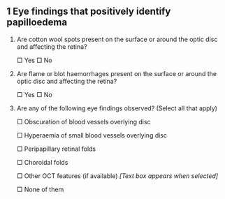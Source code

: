 ## 1 Eye findings that positively identify papilloedema

1. Are cotton wool spots present on the surface or around the optic disc and affecting the retina?

   □ Yes                   □ No

2. Are flame or blot haemorrhages present on the surface or around the optic disc and affecting the retina?

   □ Yes                   □ No

3. Are any of the following eye findings observed? (Select all that apply)

   □ Obscuration of blood vessels overlying disc

   □ Hyperaemia of small blood vessels overlying disc

   □ Peripapillary retinal folds

   □ Choroidal folds

   □ Other OCT features (if available) *[Text box appears when selected]*
   
   □ None of them

